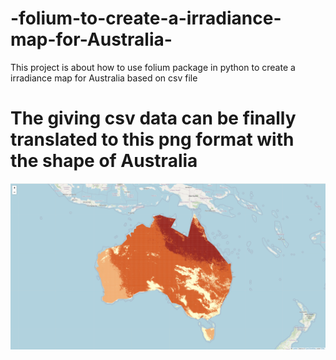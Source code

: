 # -folium-to-create-a-irradiance-map-for-Australia-
This project is about how to use folium package in python to create a irradiance map for Australia based on csv file

# The giving csv data can be finally translated to this png format with the shape of Australia
![The giuving csv data can be finally translated to this png format with the shape of Australia](Australia.png)
